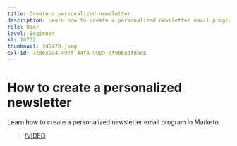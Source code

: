 ```yaml
---
title: Create a personalized newsletter 
description: Learn how to create a personalized newsletter email program in Marketo.
role: User
level: Beginner
kt: 10752
thumbnail: 345470.jpeg
exl-id: 7cd6e9a4-49cf-44f8-9909-bf9bbedfdbeb
---
```

# How to create a personalized newsletter 

Learn how to create a personalized newsletter email program in Marketo.

>[!VIDEO](https://video.tv.adobe.com/v/345470/?quality=12&learn=on)
